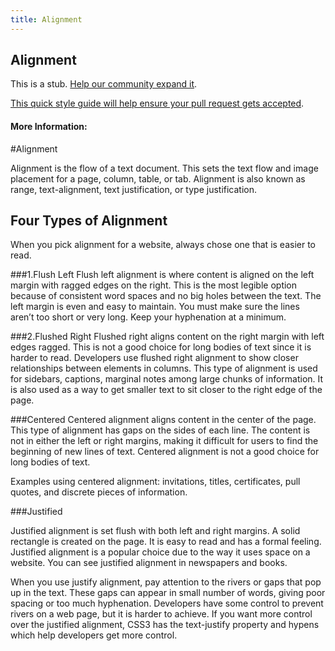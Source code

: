 ```yaml
---
title: Alignment
---
```

## Alignment

This is a stub. <a href='https://github.com/freecodecamp/guides/tree/master/src/pages/typography/alignment/index.md' target='_blank' rel='nofollow'>Help our community expand it</a>.

<a href='https://github.com/freecodecamp/guides/blob/master/README.md' target='_blank' rel='nofollow'>This quick style guide will help ensure your pull request gets accepted</a>.

<!-- The article goes here, in GitHub-flavored Markdown. Feel free to add YouTube videos, images, and CodePen/JSBin embeds  -->

#### More Information:
<!-- Please add any articles you think might be helpful to read before writing the article -->

#Alignment

Alignment is the flow of a text document. This sets the text flow and image placement for a page, column, table, or tab. Alignment is also known as range, text-alignment, text justification, or type justification.

## Four Types of Alignment

When you pick alignment for a website, always chose one that is easier to read.

###1.Flush Left
Flush left alignment is where content is aligned on the left margin with ragged edges on the right. This is the most legible option because of consistent word spaces and no big holes between the text. The left margin is even and easy to maintain. You must make sure the lines aren’t too short or very long. Keep your hyphenation at a minimum.

###2.Flushed Right
Flushed right aligns content on the right margin with left edges ragged. This is not a good choice for long bodies of text since it is harder to read. Developers use flushed right alignment to show closer relationships between elements in columns. This type of alignment is used for sidebars, captions, marginal notes among large chunks of information. It is also used as a way to get smaller text to sit closer to the right edge of the page.

###Centered
Centered alignment aligns content in the center of the page. This type of alignment has gaps on the sides of each line. The content is not in either the left or right margins, making it difficult for users to find the beginning of new lines of text. Centered alignment is not a good choice for long bodies of text.

Examples using centered alignment: invitations, titles, certificates, pull quotes, and discrete pieces of information.

###Justified

Justified alignment is set flush with both left and right margins. A solid rectangle is created on the page.  It is easy to read and has a formal feeling. Justified alignment is a popular choice due to the way it uses space on a website. You can see justified alignment in newspapers and books.

When you use justify alignment, pay attention to the rivers or gaps that pop up in the text. These gaps can appear in small number of words, giving poor spacing or too much hyphenation. Developers have some control to prevent rivers on a web page, but it is harder to achieve. If you want more control over the justified alignment, CSS3 has the text-justify property and hypens which help developers get more control.

